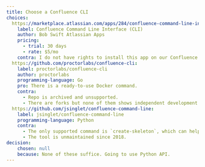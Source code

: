```yaml
---
title: Choose a Confluence CLI
choices:
  https://marketplace.atlassian.com/apps/284/confluence-command-line-interface-cli?hosting=cloud&tab=overview:
    label: Confluence Command Line Interface (CLI)
    author: Bob Swift Atlassian Apps
    pricing:
      - trial: 30 days
      - rate: $5/mo
    contra: I do not have rights to install this app on our Confluence Cloud.
  https://github.com/proctorlabs/confluence-cli:
    label: proctorlabs/confluence-cli
    author: proctorlabs
    programming-language: Go
    pro: There is a ready-to-use Docker command.
    contra:
      - Repo is archived and unsupported.
      - There are forks but none of them shows independent development.
  https://github.com/jsinglet/confluence-command-line:
    label: jsinglet/confluence-command-line
    programming-language: Python
    contra:
      - The only supported command is `create-skeleton`, which can help me but not entirely,
      - The tool is unmaintained since 2018.
decision:
    chosen: null
    because: None of these suffice. Going to use Python API.
---
```


